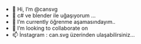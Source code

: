 - 👋 Hi, I’m @cansvg
- 👀 c# ve blender ile uğaşıyorum ...
- 🌱 I’m currently  öğrenme aşamasındayım..
 - 💞️ I’m looking to collaborate on     
- 📫 İnstagram : can.svg üzerinden ulaşabilirsiniz...

<!---
cansvg/cansvg is a ✨ special ✨ repository because its `README.md` (this file) appears on your GitHub profile.
You can click the Preview link to take a look at your changes.
--->
